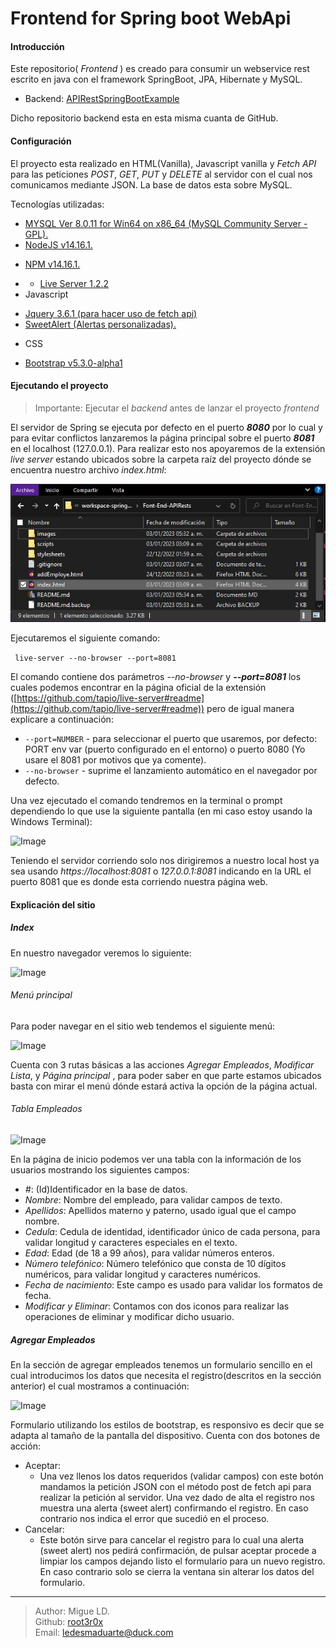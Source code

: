 # Frontend for Spring boot WebApi



#### Introducción

Este repositorio( _Frontend_ ) es creado para consumir un webservice rest escrito en java con el framework SpringBoot, JPA, Hibernate y MySQL. 
* Backend: [APIRestSpringBootExample](https://github.com/root3r0x/APIRestSpringBootExample)

Dicho repositorio backend esta en esta misma cuanta de GitHub.

#### Configuración

El proyecto esta realizado en HTML(Vanilla), Javascript vanilla y *Fetch API* para las peticiones _POST_, _GET_, _PUT_ y _DELETE_ al servidor con el cual nos comunicamos mediante JSON. La base de datos esta sobre MySQL.

Tecnologías utilizadas:

* [MYSQL Ver 8.0.11 for Win64 on x86_64 (MySQL Community Server - GPL).](https://www.mysql.com/)
* [NodeJS v14.16.1.](https://nodejs.org/en/)
- [NPM v14.16.1.](https://www.npmjs.com/)
* - [Live Server 1.2.2](https://www.npmjs.com/package/live-server)
* Javascript
- [Jquery 3.6.1 (para hacer uso de fetch api)](https://jquery.com/download/)
- [SweetAlert (Alertas personalizadas).](https://sweetalert.js.org/)
* CSS
- [Bootstrap v5.3.0-alpha1](https://getbootstrap.com/)

#### Ejecutando el proyecto 

> Importante: Ejecutar el _backend_ antes de lanzar el proyecto _frontend_

El servidor de Spring se ejecuta por defecto en el puerto _**8080**_ por lo cual y para evitar conflictos lanzaremos la página principal sobre el puerto _**8081**_ en el localhost (127.0.0.1). Para realizar esto nos apoyaremos de la extensión _live server_ estando ubicados sobre la carpeta raíz del proyecto dónde se encuentra nuestro archivo _index.html_:

![Image](https://github.com/root3r0x/FrontEnd-APIRest/blob/main/images/docs/rootPATH.JPG)

Ejecutaremos el siguiente comando:

```` live-server --no-browser --port=8081````

El comando contiene dos parámetros *_--no-browser_* y *__--port=8081__* los cuales podemos encontrar en la página oficial de la extensión ([https://github.com/tapio/live-server#readme](https://github.com/tapio/live-server#readme)) pero de igual manera explicare a continuación:

* `--port=NUMBER` - para seleccionar el puerto que usaremos, por defecto: PORT env var (puerto configurado en el entorno) o puerto 8080 (Yo usare el 8081 por motivos que ya comente).
* `--no-browser` - suprime el lanzamiento automático en el navegador por defecto.

Una vez ejecutado el comando tendremos en la terminal o prompt dependiendo lo que use la siguiente pantalla (en mi caso estoy usando la Windows Terminal):

![Image](https://github.com/root3r0x/FrontEnd-APIRest/blob/main/images/docs/live_server_command.JPG)

Teniendo el servidor corriendo solo nos dirigiremos a nuestro local host ya sea usando _*https://localhost:8081*_ o _*127.0.0.1:8081*_ indicando en la URL el puerto 8081 que es donde esta corriendo nuestra página web.


#### Explicación del sitio

##### Index 

En nuestro navegador veremos lo siguiente:

![Image](https://github.com/root3r0x/FrontEnd-APIRest/blob/main/images/docs/index.JPG)

###### Menú principal

Para poder navegar en el sitio web tendemos el siguiente menú:

![Image](https://github.com/root3r0x/FrontEnd-APIRest/blob/main/images/docs/menu.JPG)

Cuenta con 3 rutas básicas a las acciones _Agregar Empleados_, _Modificar Lista_, y _Página principal_ , para poder saber en que parte estamos ubicados basta con mirar el menú dónde estará activa la opción de la página actual.



###### Tabla Empleados



![Image](https://github.com/root3r0x/FrontEnd-APIRest/blob/main/images/docs/tablaEmpleados.JPG)


En la página de inicio podemos ver una tabla con la información de los usuarios mostrando los siguientes campos:

- _*#*_: (Id)Identificador en la base de datos.
- _*Nombre*_: Nombre del empleado, para validar campos de texto.
- _*Apellidos*_: Apellidos materno y paterno, usado igual que el campo nombre.
- _*Cedula*_: Cedula de identidad, identificador único de cada persona, para validar longitud y caracteres especiales en el texto.
- _*Edad*_: Edad (de 18 a 99 años), para validar números enteros.
- _*Número telefónico*_: Número telefónico que consta de 10 dígitos numéricos, para validar longitud y caracteres numéricos.
- _*Fecha de nacimiento*_: Este campo es usado para validar los formatos de fecha.
- _*Modificar y Eliminar*_: Contamos con dos iconos para realizar las operaciones de eliminar y modificar dicho usuario.

##### Agregar Empleados

En la sección de agregar empleados tenemos un formulario sencillo en el cual introducimos los datos que necesita el registro(descritos en la sección anterior) el cual mostramos a continuación:

![Image](https://github.com/root3r0x/FrontEnd-APIRest/blob/main/images/docs/agregarEmpleados.JPG)

Formulario utilizando los estilos de bootstrap, es responsivo es decir que se adapta al tamaño de la pantalla del dispositivo. Cuenta con dos botones de acción:

- Aceptar:
   * Una vez llenos los datos requeridos (validar campos) con este botón mandamos la petición JSON con el método post de fetch api para realizar la petición al servidor. Una vez dado de alta el registro nos muestra una alerta (sweet alert) confirmando el registro. En caso contrario nos indica el error que sucedió en el proceso.
- Cancelar:
   * Este botón sirve para cancelar el registro para lo cual una alerta (sweet alert) nos pedirá confirmación, de pulsar aceptar procede a limpiar los campos dejando listo el formulario para un nuevo registro. En caso contrario solo se cierra la ventana sin alterar los datos del formulario.

---

> Author: Migue LD.  
> Github: [root3r0x](https://github.com)  
> Email: ledesmaduarte@duck.com
